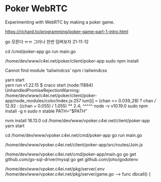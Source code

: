 # Poker WebRTC

Experimenting with WebRTC by making a poker game.

https://richard.to/programming/poker-game-part-1-intro.html

go 모른다 ㅠㅠ 그러나 한번 덤벼보자 21-11-12

cd /cmd/poker-app
go run main.go

/home/dev/www/c4ei.net/poker/client/poker-app
sudo npm install

Cannot find module 'tailwindcss'
npm i tailwindcss

yarn start       
yarn run v1.22.15
$ craco start
(node:11884) UnhandledPromiseRejectionWarning: /home/dev/www/c4ei.net/poker/client/poker-app/node_modules/color/index.js:257
			lum[i] = (chan <= 0.039_28) ? chan / 12.92 : ((chan + 0.055) / 1.055) ** 2.4;
			                  ^^^^^
node -v
v10.19.0
sudo npm install -g n
sudo n stable
PATH="$PATH"

nvm install 16.13.0
cd /home/dev/www/vpoker.c4ei.net/client/poker-app
yarn start

cd /home/dev/www/vpoker.c4ei.net/cmd/poker-app
go run main.go


/home/dev/www/vpoker.c4ei.net/client/poker-app/src/routes/Join.js

/home/dev/www/vpoker.c4ei.net/cmd/poker-app/main.go
go get github.com/go-sql-driver/mysql 
go get github.com/joho/godotenv


/home/dev/www/vpoker.c4ei.net/pkg/server/.env
/home/dev/www/vpoker.c4ei.net/pkg/server/game.go  --> func dbcall() {